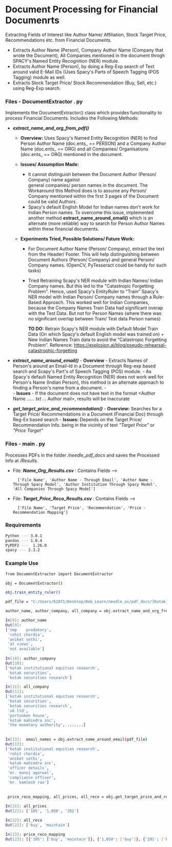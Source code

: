 # Document Processing for Financial Documenrts

Extracting Fields of Interest like Author Name/ Affiliation, Stock Target Price, Recommendations etc. from Financial Documents.

  - Extracts Author Name (Person), Company Author Name (Company that wrote the Document), All Companies mentioned in the document throgh SPACY's Named Entity Recognition (NER) module.
  - Extracts Author Name (Person), by doing a Reg-Exp search of Text around valid E-Mail IDs (Uses Spacy's Parts of Speech Tagging (POS Tagging) module as well.
  - Extracts Stock Target Price/ Stock Recommendation (Buy, Sell, etc.) using Reg-Exp search.

### Files - DocumentExtractor . py
Implements the DocumentExtractor() class which provides functionality to process Financial Documents. Includes the Following Methods:
  - ***extract_name_and_org_from_pdf()***
      - **Overview:**
          Uses Spacy's Named Entity Recognition (NER) to find Person Author Name (doc.ents_ == PERSON) and a Company Author Name (doc.ents_ == ORG) and all Companies/ Organisations (doc.ents_ == ORG) mentioned in the document.

    - **Issues/ Assumption Made:**
        - It cannot distinguish between the Document Author (Person/ Company) name against  
          general companies/ person names in the document. The Workaround this Method does is to assume any Person/ Company mentioned within the first 3 pages of the Document could be valid Authors.
        - Spacy's default English Model for Indian names don't work for Indian Person names. To overcome this issue, implemented another method **extract_name_around_email()** which is an alternate (more reliable) way to search for Person Author Names within these financial documents.
        
    - **Experiments Tried, Possible Solutions/ Future Work:**
        - For Document Author Name (Person/ Company), extract the text from the Header/ Footer. This will help distinguishing between Document Authors (Person/ Company)  and general Person/ Company names. (OpenCV, PyTesseract could be handy for such tasks)
        - Tried Retraining Scapy's NER module with Indian Names/ Indian Company names. But this led to the "Catastropic Forgetting Problem". Hence, used Spacy's EntityRuler to "Train" Spacy's NER model with Indian Person/ Company names through a Rule-Based Approach. 
        This worked well for Indian Companies, because the Company Names Train Data had significant overap with the Test Data. But not for Person Names (where there was no significant overlap between Train/ Test data Person names)
        
            **TO DO:** Retrain Scapy's NER module with Default Model Train Data (On which Spacy's default English model was trained on) + New Indian Names Train data to avoid the “Catastropic Forgetting Problem”. Reference: https://explosion.ai/blog/pseudo-rehearsal-catastrophic-forgetting
            
  - ***extract_name_around_email()***
        - **Overview**
            - Extracts Names of Person's around an Email-Id in a Document through Reg-exp based search and Scapy's Part's of Speech Tagging (POS) module.
            -   As Spacy's default Named Entity Recognition (NER) does not work well for Person's Name (Indian Person), this method is an alternate approach to finding a Person's name from a document.
            -   
        - **Issues**
            - If the document does not have text in the format <Author Name *...... txt ...* Author mail>, results will be inaccurate
    
  - ***get_target_price_and_recommendation()***
        - **Overview:**
            Searches for a Target Price/ Recommendations in a Document (Financial Doc) through Reg-Ex based search
        - **Issues:**
            Depends on the Target Price/ Recommendation Info. being in the vicinity of text *"Target Price"* or *"Price Target"*
    
### Files - main . py
Processes PDFs in the folder */needle_pdf_docs* and saves the Processed Info at */Results*.
    
- File: ***Name_Org_Results.csv*** : Contains Fields -->
            
        ['File Name', 'Author Name - Through Email', 'Author Name - Through Spacy Model', 'Author Institution Through Spacy Model', 'All Companies Through Spacy Model']
- File: ***Target_Price_Reco_Results.csv*** : Contains Fields --> 

        ['File Name', 'Target Price', 'Recommendation', 'Price - Recommendation Mapping']


### Requirements

```sh
Python --- 3.8.1
pandas --- 1.0.4
PyPDF2 ---  1.26.0
spacy --- 2.3.2
```

### Example Use

```sh
from DocumentExtractor import DocumentExtractor

obj = DocumentExtractor()

obj.train_entity_ruler()

pdf_file = "C:/Users/62871/Desktop/Deb_Learn/needle_ai/pdf_docs/[Kotak]_576.pdf"

author_name, author_company, all_company = obj.extract_name_and_org_from_pdf(pdf_file)

In[9]: author_name
Out[9]: 
['smp    predatory',
 'rohit chordia',
 'aniket sethi',
 'al views',
 'not available']
 
In[10]: author_company
Out[10]: 
['kotak institutional equities research',
 'kotak securities',
 'kotak securities research']

In[11]: all_company
Out[11]: 
['kotak institutional equities research',
 'kotak securities',
 'kotak securities research',
 'uk ltd',
 'portsoken house',
 'kotak mahindra inc',
 'the monetary authority', .......]
 
 
In[13]:  email_names = obj.extract_name_around_email(pdf_file)
Out[13]: 
['kotak institutional equities research',
 'rohit chordia',
 'aniket sethi',
 'kotak mahindra inc',
 'officer details',
 'mr. manoj agarwal',
 'compliance officer',
 'mr. kamlesh rao']
 
 
 price_reco_mapping, all_prices, all_reco = obj.get_target_price_and_recommendation(pdf_file)
 
In[21]: all_prices
Out[21]: ['105', '1,050', '201']

In[22]: all_reco 
Out[22]: ['buy', 'maintain']

In[23]: price_reco_mapping
Out[23]: [{'105': ['buy', 'maintain']}, {'1,050': ['buy']}, {'201': ['buy']}]
